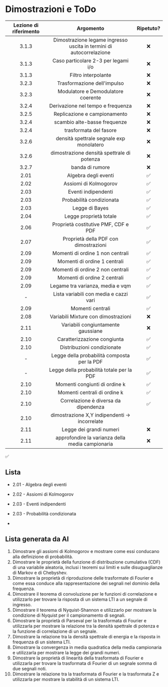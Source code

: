 # Dimostrazioni e ToDo

| Lezione di riferimento | Argomento                                                           | Ripetuto? |
|:----------------------:|:-------------------------------------------------------------------:|:---------:|
| 3.1.3                  | Dimostrazione legame ingresso uscita in termini di autocorrelazione | ❌         |
| 3.1.3                  | Caso particolare 2-3 per legami i/o                                 | ❌         |
| 3.1.3                  | Filtro interpolante                                                 | ❌         |
| 3.2.3                  | Trasformazione dell'impulso                                         | ❌         |
| 3.2.3                  | Modulatore e Demodulatore coerente                                  | ❌         |
| 3.2.4                  | Derivazione nel tempo e frequenza                                   | ❌         |
| 3.2.5                  | Replicazione e campionamento                                        | ❌         |
| 3.2.4                  | scambio alte-basse frequenze                                        | ❌         |
| 3.2.4                  | trasformata del fasore                                              | ❌         |
| 3.2.6                  | densità spettrale segnale exp monolatero                            | ❌         |
| 3.2.6                  | dimostrazione densità spettrale di potenza                          | ❌         |
| 3.2.7                  | banda di rumore                                                     | ❌         |
| 2.01                   | Algebra degli eventi                                                | ✅         |
| 2.02                   | Assiomi di Kolmogorov                                               | ✅         |
| 2.03                   | Eventi indipendenti                                                 | ✅         |
| 2.03                   | Probabilità condizionata                                            | ✅         |
| 2.03                   | Legge di Bayes                                                      | ✅         |
| 2.04                   | Legge proprietà totale                                              | ✅         |
| 2.06                   | Proprietà costitutive PMF, CDF e PDF                                | ✅         |
| 2.07                   | Proprietà della PDF con dimostrazioni                               | ✅         |
| 2.09                   | Momenti di ordine 1 non centrali                                    | ✅         |
| 2.09                   | Momenti di ordine 1 centrali                                        | ✅         |
| 2.09                   | Momenti di ordine 2 non centrali                                    | ✅         |
| 2.09                   | Momenti di ordine 2 centrali                                        | ✅         |
| 2.09                   | Legame tra varianza, media e vqm                                    | ✅         |
| -                      | Lista variabili con media e cazzi vari                              | ✅         |
| 2.09                   | Momenti centrali                                                    | ✅         |
| 2.08                   | Variabili Mixture con dimostrazioni                                 | ❌         |
| 2.11                   | Variabili congiuntamente gaussiane                                  | ❌         |
| 2.10                   | Caratterizzazione congiunta                                         | ✅         |
| 2.10                   | Distribuzioni condizionate                                          | ✅         |
| -                      | Legge della probabilità composta per la PDF                         | ✅         |
| -                      | Legge della probabilità totale per la PDF                           | ✅         |
| 2.10                   | Momenti congiunti di ordine k                                       | ✅         |
| 2.10                   | Momenti centrali di ordine k                                        | ✅         |
| 2.10                   | Correlazione è diversa da dipendenza                                | ✅         |
| 2.10                   | dimostrazione X,Y indipendenti -> incorrelate                       |           |
| 2.11                   | Legge dei grandi numeri                                             | ❌         |
| 2.11                   | approfondire la varianza della media campionaria                    | ❌         |

✅

## Lista

- 2.01 - Algebra degli eventi

- 2.02 - Assiomi di Kolmogorov

- 2.03 - Eventi indipendenti

- 2.03 - Probabilità condizionata

- 

## Lista generata da AI

1. Dimostrare gli assiomi di Kolmogorov e mostrare come essi conducano alla definizione di probabilità.
2. Dimostrare le proprietà della funzione di distribuzione cumulativa (CDF) di una variabile aleatoria, inclusi i teoremi sui limiti e sulle disuguaglianze di Markov e di Chebyshev.
3. Dimostrare la proprietà di riproduzione delle trasformate di Fourier e come essa conduce alla rappresentazione dei segnali nel dominio della frequenza.
4. Dimostrare il teorema di convoluzione per le funzioni di correlazione e utilizzarlo per trovare la risposta di un sistema LTI a un segnale di ingresso.
5. Dimostrare il teorema di Nyquist-Shannon e utilizzarlo per mostrare la condizione di Nyquist per il campionamento di segnali.
6. Dimostrare la proprietà di Parseval per la trasformata di Fourier e utilizzarla per mostrare la relazione tra la densità spettrale di potenza e la funzione di correlazione di un segnale.
7. Dimostrare la relazione tra la densità spettrale di energia e la risposta in frequenza di un sistema LTI.
8. Dimostrare la convergenza in media quadratica della media campionaria e utilizzarla per mostrare la legge dei grandi numeri.
9. Dimostrare la proprietà di linearità della trasformata di Fourier e utilizzarla per trovare la trasformata di Fourier di un segnale somma di due segnali noti.
10. Dimostrare la relazione tra la trasformata di Fourier e la trasformata Z e utilizzarla per mostrare la stabilità di un sistema LTI.
